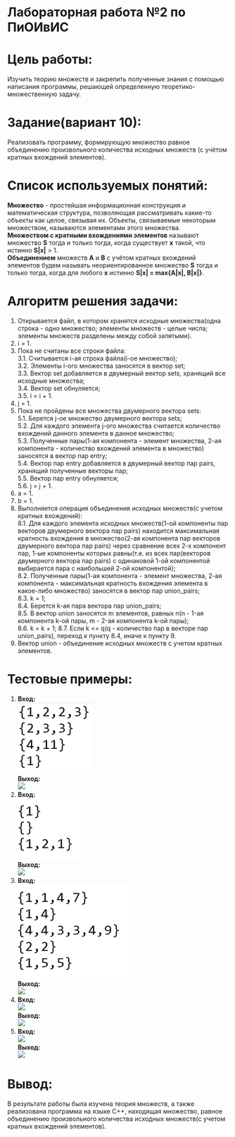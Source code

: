 # Лабораторная работа №2 по ПиОИвИС
# Цель работы:
Изучить теорию множеств и закрепить полученные знания с помощью написания программы, решающей определенную теоретико-множественную задачу.
# Задание(вариант 10):
Реализовать программу, формирующую множество равное объединению произвольного количества исходных множеств (с учётом кратных вхождений элементов).
# Список используемых понятий:
**Множество** - простейшая информационная конструкция и математическая структура, позволяющая рассматривать какие-то объекты как целое, связывая их. Объекты, связываемые некоторым множеством, называются элементами этого множества.  
**Множеством с кратными вхождениями элементов** называют множество **S** тогда и только тогда, когда существует **x** такой, что истинно **S|x|** > 1.  
**Объединением** множеств **A** и **B** с учётом кратных вхождений элементов будем называть неориентированное множество **S** тогда и только тогда, когда для любого **x** истинно **S|x| = max{A|x|, B|x|}**.
# Алгоритм решения задачи:
1. Открывается файл, в котором хранятся исходные множества(одна строка - одно множество; элементы множеств - целые числа; элементы множеств разделены между собой запятыми).
2. i = 1.
3. Пока не считаны все строки файла:  
    3.1. Считывается i-ая строка файла(i-ое множество);  
    3.2. Элементы i-ого множества заносятся в вектор set;  
    3.3. Вектор set добавляется в двумерный вектор sets, хранящий все исходные множества;  
    3.4. Вектор set обнуляется;  
    3.5. i = i + 1.  
4. j = 1.
5. Пока не пройдены все множества двумерного вектора sets:  
    5.1. Берется j-ое множество двумерного вектора sets;  
    5.2. Для каждого элемента j-ого множества считается количество вхождений данного элемента в данное множество;  
    5.3. Полученные пары(1-ая компонента - элемент множества, 2-ая компонента - количество вхождений элемента в множество) заносятся в вектор пар entry;  
    5.4. Вектор пар entry добавляется в двумерный вектор пар pairs, хранящий полученные векторы пар;  
    5.5. Вектор пар entry обнуляется;  
    5.6. j = j + 1.  
6. a = 1.
7. b = 1.
8. Выполняется операция объединения исходных множеств(с учетом кратных вхождений):  
    8.1. Для каждого элемента исходных множеств(1-ой компоненты пар векторов двумерного вектора пар pairs) находится максимальная кратность вхождения в множество(2-ая компонента пар векторов двумерного вектора пар pairs) через сравнение всех 2-х компонент пар, 1-ые компоненты которых равны(т.е. из всех пар(векторов двумерного вектора пар pairs) с одинаковой 1-ой компонентой выбирается пара с наибольшей 2-ой компонентой);  
    8.2. Полученные пары(1-ая компонента - элемент множества, 2-ая компонента - максимальная кратность вхождения элемента в какое-либо множество) заносятся в вектор пар union_pairs;  
    8.3. k = 1;  
    8.4. Берется k-ая пара вектора пар union_pairs;  
    8.5. В вектор union заносятся m элементов, равных n(n - 1-ая компонента k-ой пары, m - 2-ая компонента k-ой пары);  
    8.6. k = k + 1;
    8.7. Если k <= q(q - количество пар в векторе пар union_pairs), переход к пункту 8.4, иначе к пункту 9.  
9. Вектор union - объединение исходных множеств с учетом кратных элементов.
# Тестовые примеры:
1) **Вход:**  
![](photos/test1_input.png)  
**Выход:**  
![](photos/test1.output.png)  
2) **Вход:**  
![](photos/test2_input.png)  
**Выход:**  
![](photos/test2.output.png)  
3) **Вход:**  
![](photos/test3_input.png)  
**Выход:**  
![](photos/test3.output.png)
4) **Вход:**  
![](photos/test4_input.png)  
**Выход:**  
![](photos/test4.output.png)  
5) **Вход:**  
![](photos/test5_input.png)  
**Выход:**  
![](photos/test5.output.png)  
# Вывод:
В результате работы была изучена теория множеств, а также реализована программа на языке С++, находящая множество, равное объединению произвольного количества исходных множеств(с учетом кратных вхождений элементов).
